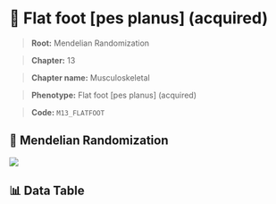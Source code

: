 # 🧪 Flat foot [pes planus] (acquired)

> **Root:** Mendelian Randomization

> **Chapter:** 13  

> **Chapter name:** Musculoskeletal

> **Phenotype:** Flat foot [pes planus] (acquired)  

> **Code:** `M13_FLATFOOT`

## 🧬 Mendelian Randomization  

<img src="/MR/Figures/Forward/M13_FLATFOOT.png"/>

## 📊 Data Table

<CsvTableMRF src="/MR/Data/Forward/M13_FLATFOOT.csv"/>
